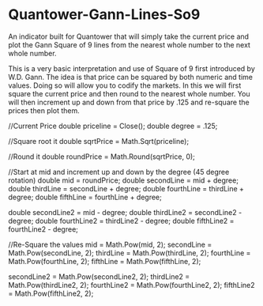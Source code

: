 # Quantower-Gann-Lines-So9
An indicator built for Quantower that will simply take the current price and plot the Gann Square of 9 lines from the nearest whole number to the next whole number.

This is a very basic interpretation and use of Square of 9 first introduced by W.D. Gann. The idea is that price can be squared by both numeric and time values. Doing so will allow you to codify the markets. In this we will first square the current price and then round to the nearest whole number. You will then increment up and down from that price by .125 and re-square the prices then plot them.

//Current Price
double priceline = Close();
double degree = .125;

//Square root it
double sqrtPrice = Math.Sqrt(priceline);

//Round it
double roundPrice = Math.Round(sqrtPrice, 0);

//Start at mid and increment up and down by the degree (45 degree rotation)
double mid = roundPrice;
double secondLine = mid + degree;
double thirdLine = secondLine + degree;
double fourthLine = thirdLine + degree;
double fifthLine = fourthLine + degree;

double secondLine2 = mid - degree;
double thirdLine2 = secondLine2 - degree;
double fourthLine2 = thirdLine2 - degree;
double fifthLine2 = fourthLine2 - degree;

//Re-Square the values
mid = Math.Pow(mid, 2);
secondLine = Math.Pow(secondLine, 2);
thirdLine = Math.Pow(thirdLine, 2);
fourthLine = Math.Pow(fourthLine, 2);
fifthLine = Math.Pow(fifthLine, 2);

secondLine2 = Math.Pow(secondLine2, 2);
thirdLine2 = Math.Pow(thirdLine2, 2);
fourthLine2 = Math.Pow(fourthLine2, 2);
fifthLine2 = Math.Pow(fifthLine2, 2);


